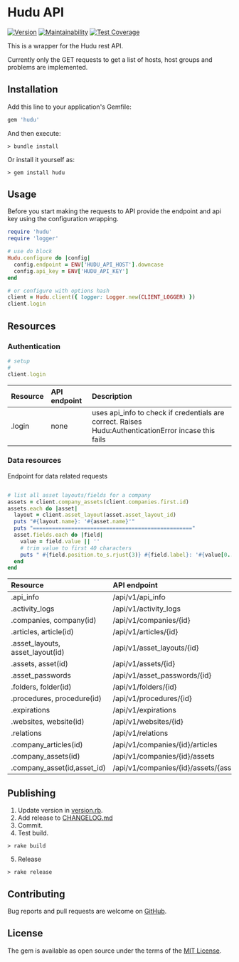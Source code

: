# Hudu API

[![Version](https://img.shields.io/gem/v/hudu.svg)](https://rubygems.org/gems/hudu)
[![Maintainability](https://api.codeclimate.com/v1/badges/e02c3f2cd2f13261597d/maintainability)](https://codeclimate.com/github/jancotanis/hudu/maintainability)
[![Test Coverage](https://api.codeclimate.com/v1/badges/e02c3f2cd2f13261597d/test_coverage)](https://codeclimate.com/github/jancotanis/hudu/test_coverage)

This is a wrapper for the Hudu rest API. 

Currently only the GET requests to get a list of hosts, host groups and problems are implemented.

## Installation

Add this line to your application's Gemfile:

```ruby
gem 'hudu'
```

And then execute:

```console
> bundle install
```

Or install it yourself as:

```console
> gem install hudu
```

## Usage

Before you start making the requests to API provide the endpoint and
api key using the configuration wrapping.

```ruby
require 'hudu'
require 'logger'

# use do block
Hudu.configure do |config|
  config.endpoint = ENV['HUDU_API_HOST'].downcase
  config.api_key = ENV['HUDU_API_KEY']
end

# or configure with options hash
client = Hudu.client({ logger: Logger.new(CLIENT_LOGGER) })
client.login

```

## Resources

### Authentication

```ruby
# setup 
#
client.login
```

|Resource|API endpoint|Description|
|:--|:--|:--|
|.login| none |uses api_info to check if credentials are correct. Raises Hudu:AuthenticationError incase this fails|

### Data resources

Endpoint for data related requests 

```ruby

# list all asset layouts/fields for a company
assets = client.company_assets(client.companies.first.id)
assets.each do |asset|
  layout = client.asset_layout(asset.asset_layout_id)
  puts "#{layout.name}: '#{asset.name}'"
  puts "=================================================="
  asset.fields.each do |field|
    value = field.value || ''
    # trim value to first 40 characters
    puts " #{field.position.to_s.rjust(3)} #{field.label}: '#{value[0..40]}'"
  end
end
```

|Resource|API endpoint|
|:--|:--|
|.api_info                         | /api/v1/api_info|
|.activity_logs                    | /api/v1/activity_logs|
|.companies, company(id)           | /api/v1/companies/{id}|
|.articles, article(id)            | /api/v1/articles/{id}|
|.asset_layouts, asset_layout(id)  | /api/v1/asset_layouts/{id}|
|.assets, asset(id)                | /api/v1/assets/{id}|
|.asset_passwords                  | /api/v1/asset_passwords/{id}|
|.folders, folder(id)              | /api/v1/folders/{id}|
|.procedures, procedure(id)        | /api/v1/procedures/{id}|
|.expirations                      | /api/v1/expirations|
|.websites, website(id)            | /api/v1/websites/{id}|
|.relations                        | /api/v1/relations|
|.company_articles(id)             | /api/v1/companies/{id}/articles|
|.company_assets(id)               | /api/v1/companies/{id}/assets|
|.company_asset(id,asset_id)       | /api/v1/companies/{id}/assets/{asset_id}|


## Publishing

1. Update version in [version.rb](lib/hudu/version.rb).
2. Add release to [CHANGELOG.md](CHANGELOG.md)
3. Commit.
4. Test build.

```console
> rake build
```

5. Release

```console
> rake release
```

## Contributing

Bug reports and pull requests are welcome on [GitHub](https://github.com/jancotanis/hudu).

## License

The gem is available as open source under the terms of the [MIT License](https://opensource.org/licenses/MIT).
